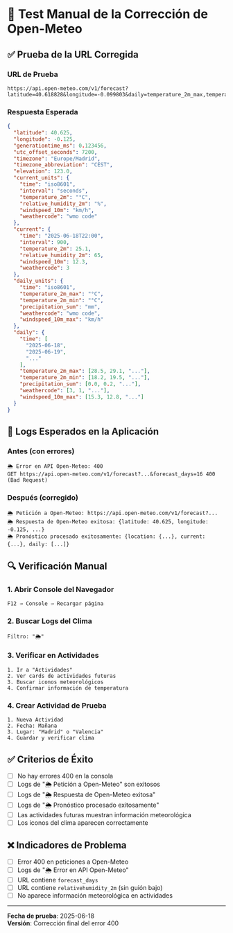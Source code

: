 # 🧪 Test Manual de la Corrección de Open-Meteo

## ✅ Prueba de la URL Corregida

### URL de Prueba
```
https://api.open-meteo.com/v1/forecast?latitude=40.618828&longitude=-0.099803&daily=temperature_2m_max,temperature_2m_min,precipitation_sum,weathercode,windspeed_10m_max&current=temperature_2m,relative_humidity_2m,windspeed_10m,weathercode&timezone=auto
```

### Respuesta Esperada
```json
{
  "latitude": 40.625,
  "longitude": -0.125,
  "generationtime_ms": 0.123456,
  "utc_offset_seconds": 7200,
  "timezone": "Europe/Madrid",
  "timezone_abbreviation": "CEST",
  "elevation": 123.0,
  "current_units": {
    "time": "iso8601",
    "interval": "seconds",
    "temperature_2m": "°C",
    "relative_humidity_2m": "%",
    "windspeed_10m": "km/h",
    "weathercode": "wmo code"
  },
  "current": {
    "time": "2025-06-18T22:00",
    "interval": 900,
    "temperature_2m": 25.1,
    "relative_humidity_2m": 65,
    "windspeed_10m": 12.3,
    "weathercode": 3
  },
  "daily_units": {
    "time": "iso8601",
    "temperature_2m_max": "°C",
    "temperature_2m_min": "°C",
    "precipitation_sum": "mm",
    "weathercode": "wmo code",
    "windspeed_10m_max": "km/h"
  },
  "daily": {
    "time": [
      "2025-06-18",
      "2025-06-19",
      "..."
    ],
    "temperature_2m_max": [28.5, 29.1, "..."],
    "temperature_2m_min": [18.2, 19.5, "..."],
    "precipitation_sum": [0.0, 0.2, "..."],
    "weathercode": [3, 1, "..."],
    "windspeed_10m_max": [15.3, 12.8, "..."]
  }
}
```

## 🎯 Logs Esperados en la Aplicación

### Antes (con errores)
```
🌦️ Error en API Open-Meteo: 400
GET https://api.open-meteo.com/v1/forecast?...&forecast_days=16 400 (Bad Request)
```

### Después (corregido)
```
🌦️ Petición a Open-Meteo: https://api.open-meteo.com/v1/forecast?...
🌦️ Respuesta de Open-Meteo exitosa: {latitude: 40.625, longitude: -0.125, ...}
🌦️ Pronóstico procesado exitosamente: {location: {...}, current: {...}, daily: [...]}
```

## 🔍 Verificación Manual

### 1. Abrir Console del Navegador
```
F12 → Console → Recargar página
```

### 2. Buscar Logs del Clima
```
Filtro: "🌦️"
```

### 3. Verificar en Actividades
```
1. Ir a "Actividades"
2. Ver cards de actividades futuras  
3. Buscar iconos meteorológicos
4. Confirmar información de temperatura
```

### 4. Crear Actividad de Prueba
```
1. Nueva Actividad
2. Fecha: Mañana
3. Lugar: "Madrid" o "Valencia"
4. Guardar y verificar clima
```

## ✅ Criterios de Éxito

- [ ] No hay errores 400 en la consola
- [ ] Logs de "🌦️ Petición a Open-Meteo" son exitosos
- [ ] Logs de "🌦️ Respuesta de Open-Meteo exitosa"
- [ ] Logs de "🌦️ Pronóstico procesado exitosamente"
- [ ] Las actividades futuras muestran información meteorológica
- [ ] Los iconos del clima aparecen correctamente

## ❌ Indicadores de Problema

- [ ] Error 400 en peticiones a Open-Meteo
- [ ] Logs de "🌦️ Error en API Open-Meteo"
- [ ] URL contiene `forecast_days`
- [ ] URL contiene `relativehumidity_2m` (sin guión bajo)
- [ ] No aparece información meteorológica en actividades

---

**Fecha de prueba**: 2025-06-18  
**Versión**: Corrección final del error 400
